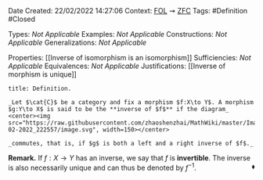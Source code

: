 <br />
<br />

Date Created: 22/02/2022 14:27:06
Context: [$\textrm{FOL}$](obsidian://open?file=First%20Order%20Logic)$\,\,\rightsquigarrow\,\,$[$\textrm{ZFC}$](obsidian://open?file=Zermelo-Fraenkel%20Set%20Theory%20with%20Choice)
Tags: #Definition #Closed 

Types: _Not Applicable_
Examples: _Not Applicable_
Constructions: _Not Applicable_
Generalizations: _Not Applicable_

Properties: [[Inverse of isomorphism is an isomorphism]]
Sufficiencies: _Not Applicable_
Equivalences: _Not Applicable_
Justifications: [[Inverse of morphism is unique]]

``` ad-Definition
title: Definition.

_Let $\cat{C}$ be a category and fix a morphism $f:X\to Y$. A morphism $g:Y\to X$ is said to be the **inverse of $f$** if the diagram_
<center><img src="https://raw.githubusercontent.com/zhaoshenzhai/MathWiki/master/Images/09-02-2022_222557/image.svg", width=150></center>

_commutes, that is, if $g$ is both a left and a right inverse of $f$._

```

**Remark.** If $f:X\to Y$ has an inverse, we say that $f$ is **invertible**. The inverse is also necessarily unique and can thus be denoted by $f^{-1}$.<span style="float:right;">$\blacklozenge$</span>
